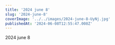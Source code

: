 ```yaml
---
title: '2024 june 8'
slug: '2024-june-8'
coverImage: '../../images/2024-june-8-UyNj.jpg'
publishedAt: '2024-06-08T12:55:47.008Z'
---
```


2024 june 8